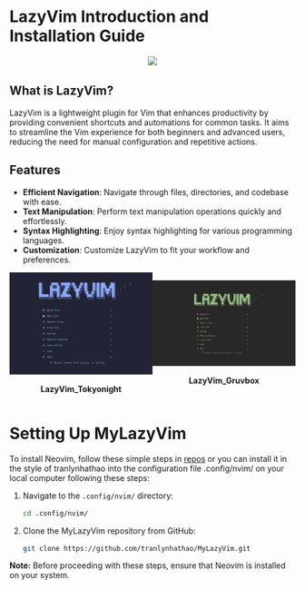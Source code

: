 # LazyVim Introduction and Installation Guide

<div align="center">
  <img src="https://user-images.githubusercontent.com/292349/213446185-2db63fd5-8c84-459c-9f04-e286382d6e80.png">
</div>

## What is LazyVim?

LazyVim is a lightweight plugin for Vim that enhances productivity by providing convenient shortcuts and automations for common tasks. It aims to streamline the Vim experience for both beginners and advanced users, reducing the need for manual configuration and repetitive actions.

## Features

- **Efficient Navigation**: Navigate through files, directories, and codebase with ease.
- **Text Manipulation**: Perform text manipulation operations quickly and effortlessly.
- **Syntax Highlighting**: Enjoy syntax highlighting for various programming languages.
- **Customization**: Customize LazyVim to fit your workflow and preferences.

<div style="display: flex; flex-direction: row; align-items: center; justify-content: space-around;">
    <div style="text-align: center;">
        <img src="lazyvim.png" alt="LazyVim" style="width: 100%;">
        <p><b>LazyVim_Tokyonight</b></p>
    </div>
    <div style="text-align: center;">
        <img src="lazyvim_gruvbox.png" alt="LazyVim_Gruvbox" style="width: 100%;">
        <p><b>LazyVim_Gruvbox</b></p>
    </div>
</div>

# Setting Up MyLazyVim

To install Neovim, follow these simple steps in [repos](https://github.com/neovim/neovim/blob/master/INSTALL.md) or you can install it in the style of tranlynhathao into the configuration file .config/nvim/ on your local computer following these steps:

1. Navigate to the `.config/nvim/` directory:
   ```bash
   cd .config/nvim/
   ```

2. Clone the MyLazyVim repository from GitHub:
   ```bash
   git clone https://github.com/tranlynhathao/MyLazyVim.git
   ```

**Note:** Before proceeding with these steps, ensure that Neovim is installed on your system.


